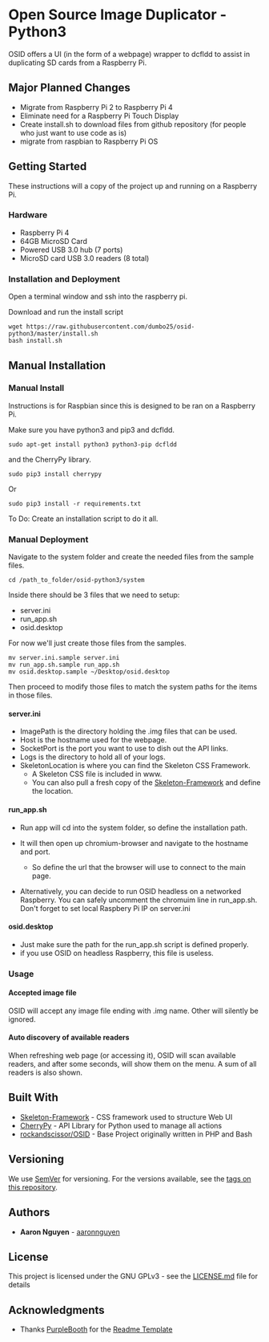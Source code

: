 # Open Source Image Duplicator - Python3

OSID offers a UI (in the form of a webpage) wrapper to dcfldd to assist in duplicating SD cards from a Raspberry Pi.

## Major Planned Changes 

- Migrate from Raspberry Pi 2 to Raspberry Pi 4
- Eliminate need for a Raspberry Pi Touch Display
- Create install.sh to download files from github repository (for people who just want to use code as is)
- migrate from raspbian to Raspberry Pi OS


## Getting Started

These instructions will a copy of the project up and running on a Raspberry Pi.


### Hardware

- Raspberry Pi 4
- 64GB MicroSD Card
- Powered USB 3.0 hub (7 ports)
- MicroSD card USB 3.0 readers (8 total)


### Installation and Deployment

Open a terminal window and ssh into the raspberry pi.

Download and run the install script

```
wget https://raw.githubusercontent.com/dumbo25/osid-python3/master/install.sh
bash install.sh
```

## Manual Installation

### Manual Install

Instructions is for Raspbian since this is designed to be ran on a Raspberry Pi.

Make sure you have python3 and pip3 and dcfldd.

```
sudo apt-get install python3 python3-pip dcfldd
```

and the CherryPy library.

```
sudo pip3 install cherrypy
```

Or

```
sudo pip3 install -r requirements.txt
```

To Do: Create an installation script to do it all.


### Manual Deployment

Navigate to the system folder and create the needed files from the sample files.

```
cd /path_to_folder/osid-python3/system
```

Inside there should be 3 files that we need to setup:

* server.ini
* run_app.sh
* osid.desktop

For now we'll just create those files from the samples.

```
mv server.ini.sample server.ini
mv run_app.sh.sample run_app.sh
mv osid.desktop.sample ~/Desktop/osid.desktop
```

Then proceed to modify those files to match the system paths for the items in those files.

#### server.ini

* ImagePath is the directory holding the .img files that can be used.
* Host is the hostname used for the webpage.
* SocketPort is the port you want to use to dish out the API links.
* Logs is the directory to hold all of your logs.
* SkeletonLocation is where you can find the Skeleton CSS Framework.
	* A Skeleton CSS file is included in www.
	* You can also pull a fresh copy of the [Skeleton-Framework](https://github.com/skeleton-framework/skeleton-framework) and define the location.

#### run_app.sh

* Run app will cd into the system folder, so define the installation path.
* It will then open up chromium-browser and navigate to the hostname and port.
	* So define the url that the browser will use to connect to the main page.

* Alternatively, you can decide to run OSID headless on a networked Raspberry. You can safely uncomment the chromuim line in run_app.sh. Don't forget to set local Raspbery Pi IP on server.ini

#### osid.desktop
* Just make sure the path for the run_app.sh script is defined properly.
* if you use OSID on headless Raspberry, this file is useless.

### Usage

#### Accepted image file
OSID will accept any image file ending with .img name. Other will silently be ignored.

#### Auto discovery of available readers
When refreshing web page (or accessing it), OSID will scan available readers, and after some seconds, will show them on the menu. A sum of all readers is also shown.

## Built With

* [Skeleton-Framework](https://github.com/skeleton-framework/skeleton-framework) - CSS framework used to structure Web UI
* [CherryPy](http://docs.cherrypy.org/en/latest/) - API Library for Python used to manage all actions
* [rockandscissor/OSID](https://github.com/rockandscissor/osid) - Base Project originally written in PHP and Bash

## Versioning

We use [SemVer](http://semver.org/) for versioning. For the versions available, see the [tags on this repository](https://github.com/your/project/tags).

## Authors

* **Aaron Nguyen** - [aaronnguyen](https://github.com/aaronnguyen)

## License

This project is licensed under the GNU GPLv3 - see the [LICENSE.md](LICENSE.md) file for details

## Acknowledgments

* Thanks [PurpleBooth](https://gist.github.com/PurpleBooth) for the [Readme Template](https://gist.github.com/PurpleBooth/109311bb0361f32d87a2)
